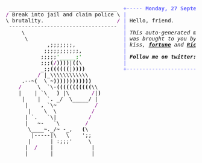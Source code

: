 <pre style="font-family:Menlo,'DejaVu Sans Mono',consolas,'Courier New',monospace"> __________________________________  <span style="color: #5f5fff; text-decoration-color: #5f5fff">+----- </span><span style="color: #5f5fff; text-decoration-color: #5f5fff; font-weight: bold">Monday, 27 September 2021</span><span style="color: #5f5fff; text-decoration-color: #5f5fff"> ------+</span> <a href="https://www.informatik.uni-leipzig.de/~akiki/">Christopher Akiki</a>                
<span style="color: #800080; text-decoration-color: #800080">/</span> Break into jail and claim police \ <span style="color: #5f5fff; text-decoration-color: #5f5fff">|</span>                                      <span style="color: #5f5fff; text-decoration-color: #5f5fff">|</span> ┣━━ Interests                    
\ brutality.                       <span style="color: #800080; text-decoration-color: #800080">/</span> <span style="color: #5f5fff; text-decoration-color: #5f5fff">|</span> Hello, friend.                       <span style="color: #5f5fff; text-decoration-color: #5f5fff">|</span> ┃   ┣━━ My cat                   
 ----------------------------------  <span style="color: #5f5fff; text-decoration-color: #5f5fff">|</span>                                      <span style="color: #5f5fff; text-decoration-color: #5f5fff">|</span> ┃   ┣━━ Representation Learning  
     \                               <span style="color: #5f5fff; text-decoration-color: #5f5fff">|</span> <span style="font-style: italic">This auto-generated message panel </span>   <span style="color: #5f5fff; text-decoration-color: #5f5fff">|</span> ┃   ┣━━ Language Generation      
      \                              <span style="color: #5f5fff; text-decoration-color: #5f5fff">|</span> <span style="font-style: italic">was brought to you by the </span><span style="font-weight: bold; font-style: italic"><a href="https://en.wikipedia.org/wiki/Cowsay">cowsay</a></span><span style="font-style: italic"> </span>    <span style="color: #5f5fff; text-decoration-color: #5f5fff">|</span> ┃   ┣━━ Text Mining              
             ,;;;;;;;,               <span style="color: #5f5fff; text-decoration-color: #5f5fff">|</span> <span style="font-style: italic">kiss, </span><span style="font-weight: bold; font-style: italic"><a href="https://en.wikipedia.org/wiki/Fortune_(Unix)">fortune</a></span><span style="font-style: italic"> and </span><span style="font-weight: bold; font-style: italic"><a href="https://github.com/willmcgugan/rich">Rich</a></span><span style="font-style: italic">. </span>             <span style="color: #5f5fff; text-decoration-color: #5f5fff">|</span> ┃   ┗━━ Dataset Creation         
            ;;;;;;;;;;;,             <span style="color: #5f5fff; text-decoration-color: #5f5fff">|</span>                                      <span style="color: #5f5fff; text-decoration-color: #5f5fff">|</span> ┣━━ Past Lives                   
           ;;;;;<span style="color: #008000; text-decoration-color: #008000">&#x27;_____;&#x27;</span>             <span style="color: #5f5fff; text-decoration-color: #5f5fff">|</span> <span style="font-weight: bold; font-style: italic">Follow me on twitter: </span><span style="font-weight: bold; font-style: italic"><a href="https://twitter.com/christopher">@christopher</a></span>   <span style="color: #5f5fff; text-decoration-color: #5f5fff">|</span> ┃   ┣━━ Sociocultural antropology
           ;;;<span style="font-weight: bold">(</span><span style="color: #800080; text-decoration-color: #800080">/</span><span style="font-weight: bold">))))</span>|<span style="font-weight: bold">((</span>\             <span style="color: #5f5fff; text-decoration-color: #5f5fff">|</span>                                      <span style="color: #5f5fff; text-decoration-color: #5f5fff">|</span> ┃   ┗━━ Network Engineering      
           _;;<span style="font-weight: bold">((((((</span>|<span style="font-weight: bold">))))</span>            <span style="color: #5f5fff; text-decoration-color: #5f5fff">+--------------------------------------+</span> ┗━━ Current Location             
          <span style="color: #800080; text-decoration-color: #800080">/</span> |_\\\\\\\\\\\\                                                        ┗━━ Leipzig, Germany         
     .--~<span style="font-weight: bold">(</span>  \ ~<span style="font-weight: bold">))))))))))))</span>                                                                                    
    <span style="color: #800080; text-decoration-color: #800080">/</span>     \  `\-<span style="font-weight: bold">(((((((((((</span>\\                                                                                  
    |    | `\   <span style="font-weight: bold">)</span> |\       <span style="color: #800080; text-decoration-color: #800080">/</span>|<span style="font-weight: bold">)</span>                                                                                 
     |    |  `. _/  \_____/ |                                                                                  
      |    , `\~            <span style="color: #800080; text-decoration-color: #800080">/</span>                                                                                  
       |    \  \           <span style="color: #800080; text-decoration-color: #800080">/</span>                                                                                   
      | `.   `\|          <span style="color: #800080; text-decoration-color: #800080">/</span>                                                                                    
      |   ~-   `\        <span style="color: #800080; text-decoration-color: #800080">/</span>                                                                                     
       \____~._/~ -_,   <span style="font-weight: bold">(</span>\                                                                                     
        |-----|\   \    &#x27;;;                                                                                    
       |      | :;;;&#x27;     \                                                                                    
      |  <span style="color: #800080; text-decoration-color: #800080">/</span>    |            |                                                                                   
      |       |            |                                                                                   
                                                                                                               
</pre>
